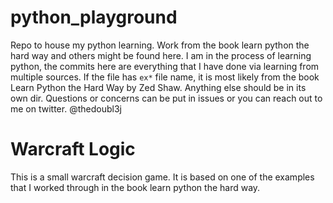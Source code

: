 # python_playground
Repo to house my python learning. Work from the book learn python the hard way and others might be found here.
I am in the process of learning python, the commits here are everything that I have done via learning from multiple sources.
If the file has `ex*` file name, it is most likely from the book Learn Python the Hard Way by Zed Shaw.
Anything else should be in its own dir.
Questions or concerns can be put in issues or you can reach out to me on twitter. @thedoubl3j

# Warcraft Logic
This is a small warcraft decision game. It is based on one of the examples that I worked through in the book learn python the hard way.  
